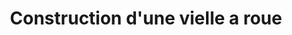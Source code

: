 ---
#
# Use the widgets beneath and the content will be
# inserted automagically in the webpage. To make
# this work, you have to use › layout: frontpage
#
layout: frontpage
title: "Construction d'une vielle a roue"
header:
    title: Vielle.schieberlein.com
    image_fullwidth: logo.jpg

lang: fr
--- 